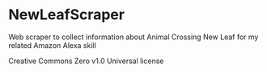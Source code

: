# NewLeafScraper
Web scraper to collect information about Animal Crossing New Leaf for my related Amazon Alexa skill

Creative Commons Zero v1.0 Universal license
